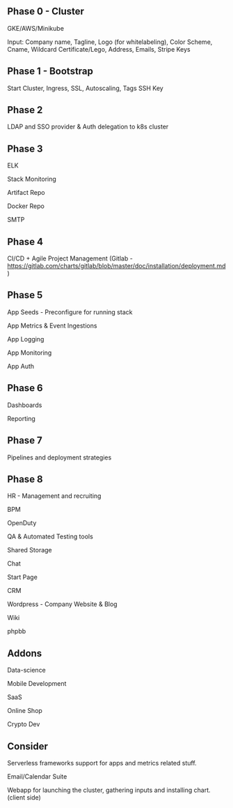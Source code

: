 Phase 0 - Cluster
-------
GKE/AWS/Minikube

Input: Company name, Tagline, Logo (for whitelabeling), Color Scheme, Cname, Wildcard Certificate/Lego, Address, Emails, Stripe Keys

Phase 1 - Bootstrap
-------
Start Cluster, Ingress, SSL, Autoscaling, Tags
SSH Key

Phase 2
-------
LDAP and SSO provider & Auth delegation to k8s cluster

Phase 3
-------
ELK

Stack Monitoring

Artifact Repo

Docker Repo

SMTP

Phase 4
-------
CI/CD + Agile Project Management (Gitlab - https://gitlab.com/charts/gitlab/blob/master/doc/installation/deployment.md)

Phase 5
-------
App Seeds - Preconfigure for running stack

App Metrics & Event Ingestions

App Logging

App Monitoring

App Auth

Phase 6
-------
Dashboards

Reporting

Phase 7
-------
Pipelines and deployment strategies

Phase 8
-------
HR - Management and recruiting

BPM

OpenDuty

QA & Automated Testing tools

Shared Storage

Chat

Start Page

CRM

Wordpress - Company Website & Blog

Wiki

phpbb

Addons
-------
Data-science

Mobile Development

SaaS

Online Shop

Crypto Dev

Consider
--------
Serverless frameworks support for apps and metrics related stuff.

Email/Calendar Suite

Webapp for launching the cluster, gathering inputs and installing chart. (client side)
